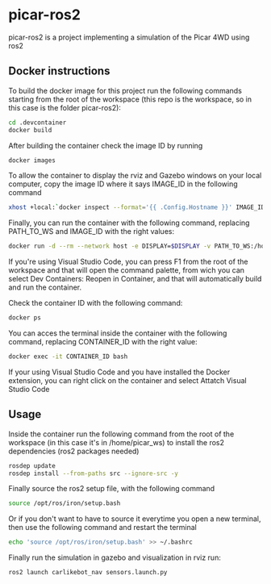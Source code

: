 # picar-ros2

picar-ros2 is a project implementing a simulation of the Picar 4WD using ros2

## Docker instructions

To build the docker image for this project run the following commands starting from the root of the workspace (this repo is the workspace, so in this case is the folder picar-ros2):

```bash
cd .devcontainer
docker build
```

After building the container check the image ID by running
```bash
docker images
```

To allow the container to display the rviz and Gazebo windows on your local computer, copy the image ID where it says IMAGE_ID in the following command
```bash
xhost +local:`docker inspect --format='{{ .Config.Hostname }}' IMAGE_ID`
```

Finally, you can run the container with the following command, replacing PATH_TO_WS and IMAGE_ID with the right values:
```bash
docker run -d --rm --network host -e DISPLAY=$DISPLAY -v PATH_TO_WS:/home/picar_ws IMAGE_ID
```

If you're using Visual Studio Code, you can press F1 from the root of the workspace and that will open the command palette, from wich you can select  Dev Containers: Reopen in Container, and that will automatically build and run the container.

Check the container ID with the following command:
```bash
docker ps
```

You can acces the terminal inside the container with the following command, replacing CONTAINER_ID with the right value:
```bash
docker exec -it CONTAINER_ID bash
```

If your using Visual Studio Code and you have installed the Docker extension, you can right click on the container and select Attatch Visual Studio Code

## Usage

Inside the container run the following command from the root of the workspace (in this case it's in /home/picar_ws) to install the ros2 dependencies (ros2 packages needed)
```bash
rosdep update 
rosdep install --from-paths src --ignore-src -y
```

Finally source the ros2 setup file, with the following command
```bash
source /opt/ros/iron/setup.bash
```

Or if you don't want to have to source it everytime you open a new terminal, then use the following command and restart the terminal
```bash
echo 'source /opt/ros/iron/setup.bash' >> ~/.bashrc
```

Finally run the simulation in gazebo and visualization in rviz run:
```bash
ros2 launch carlikebot_nav sensors.launch.py
```
